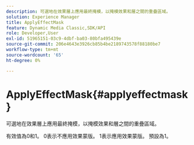 ```yaml
---
description: 可選地在效果層上應用最終掩模，以掩模效果和層之間的重疊區域。
solution: Experience Manager
title: ApplyEffectMask
feature: Dynamic Media Classic,SDK/API
role: Developer,User
exl-id: 51965151-03c9-4dbf-ba03-80bfa495439e
source-git-commit: 206e4643e3926cb85b4be2189743578f88180be7
workflow-type: tm+mt
source-wordcount: '65'
ht-degree: 0%

---
```


# ApplyEffectMask{#applyeffectmask}

可選地在效果層上應用最終掩模，以掩模效果和層之間的重疊區域。

有效值為0和1。 0表示不應用效果蒙版。 1表示應用效果蒙版。 預設為1。
